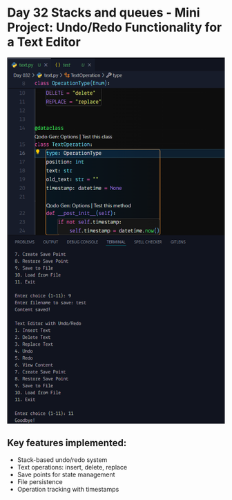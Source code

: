 # Day 32 Stacks and queues - Mini Project: Undo/Redo Functionality for a Text Editor

![Undo/Redo](/Day%20032/text.png)

## Key features implemented:

- Stack-based undo/redo system
- Text operations: insert, delete, replace
- Save points for state management
- File persistence
- Operation tracking with timestamps